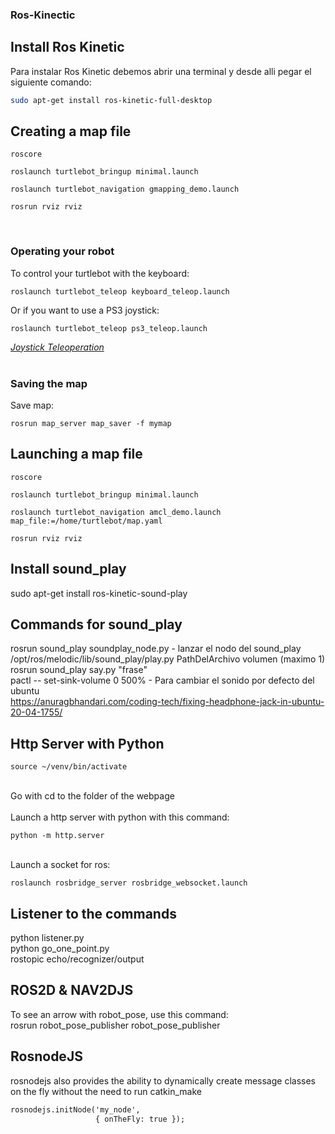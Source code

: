### Ros-Kinectic

## Install Ros Kinetic
Para instalar Ros Kinetic debemos abrir una terminal y desde alli pegar el siguiente comando:<br>
```bash 
sudo apt-get install ros-kinetic-full-desktop 
```
## Creating a map file
```
roscore
```
```
roslaunch turtlebot_bringup minimal.launch
```
```
roslaunch turtlebot_navigation gmapping_demo.launch
```
```
rosrun rviz rviz
```
<br>

### Operating your robot
To control your turtlebot with the keyboard:
```
roslaunch turtlebot_teleop keyboard_teleop.launch
```
Or if you want to use a PS3 joystick:<br> 
```
roslaunch turtlebot_teleop ps3_teleop.launch
```
[*Joystick Teleoperation*](http://library.isr.ist.utl.pt/docs/roswiki/turtlebot_teleop(2f)Tutorials(2f)TurtleBot(20)Joystick(20)Teleoperation.html)<br><br>

### Saving the map
Save map:<br>
```
rosrun map_server map_saver -f mymap
```


## Launching a map file
```
roscore
```
```
roslaunch turtlebot_bringup minimal.launch
```
```
roslaunch turtlebot_navigation amcl_demo.launch map_file:=/home/turtlebot/map.yaml
```
```
rosrun rviz rviz
```

## Install sound_play
sudo apt-get install ros-kinetic-sound-play<br> 

## Commands for sound_play
rosrun sound_play soundplay_node.py - lanzar el nodo del sound_play<br> 
/opt/ros/melodic/lib/sound_play/play.py PathDelArchivo volumen (maximo 1)<br> 
rosrun sound_play say.py "frase"<br> 
pactl -- set-sink-volume 0 500% - Para cambiar el sonido por defecto del ubuntu<br> 
https://anuragbhandari.com/coding-tech/fixing-headphone-jack-in-ubuntu-20-04-1755/<br> 

## Http Server with Python
```
source ~/venv/bin/activate
```

<br> 
Go with cd to the folder of the webpage<br>
<br>  
Launch a http server with python with this command:<br> 

```
python -m http.server
```

<br> 
Launch a socket for ros:<br> 

```
roslaunch rosbridge_server rosbridge_websocket.launch
```

## Listener to the commands
python listener.py<br>
python go_one_point.py<br>
rostopic echo/recognizer/output<br>

## ROS2D & NAV2DJS
To see an arrow with robot_pose, use this command:<br>
rosrun robot_pose_publisher robot_pose_publisher<br>

## RosnodeJS
rosnodejs also provides the ability to dynamically create message classes on the fly without the need to run catkin_make
```diff
rosnodejs.initNode('my_node',
                   { onTheFly: true });
```
